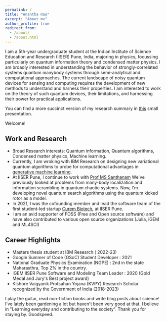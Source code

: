 ```yaml
---
permalink: /
title: "Anantha Rao"
excerpt: "About me"
author_profile: true
redirect_from: 
  - /about/
  - /about.html
---
```


I am a 5th-year undergraduate student at the Indian Institute of Science Education and Research (IISER) Pune, India, majoring in physics, focussing particularly on quantum information theory and condensed matter physics. I am broadly interested in understanding the behavior of strongly-correlated systems quantum manybody systems through semi-analytical and computational approaches. The current landscape of noisy quantum devices for sensing and computing requires the development of new methods to understand and harness their properties. I am interested to work on the theory of such quantum devices, their limitations, and harnessing their power for practical applications.

You can find a more succinct version of my research summary in <a href="https://raw.githubusercontent.com/Anantha-Rao12/Anantha-Rao12.github.io/master/assets/Arao-WorkSummary-presentation.pdf" target="_blank">this</a> small presentation.

Welcome!

## Work and Research 
- Broad Research interests: Quantum information, Quantum algorithms, Condensed matter physics, Machine learning.
- Currently, I am wroking with IBM Research on designing new variational quantum algorithms to probe for computational advantages in [generative machine learning](https://en.wikipedia.org/wiki/Generative_model). 
- At IISER Pune, I continue to work with <a href="http://www.iiserpune.ac.in/~santh/" target="_blank">Prof MS Santhanam</a> We've previously looked at problems from many-body localization and information scrambling in quantum chaotic systems. Now, I'm developing novel quantum search algorithms using the quantum kicked rotor as a model. 
- In 2021, I was the cofounding member and lead the software team of the first student-led startup <a href="https://curembiotech.com/" target="_blank">Curem Biotech</a>, at IISER Pune.
- I am an avid supporter of FOSS (Free and Open source software) and have also contributed to various open source organizations (Julia, iGEM and ML4SCI) 
 
## Career Highlights

- Masters thesis student at IBM Research ( 2022-23)
- Google Summer of Code (GSoC) Student Developer : 2021
- National Graduate Physics Examination (NGPE) : 2nd in the state Maharasthra, Top 2% in the country. 
- IGEM IISER Pune Software and Modeling Team Leader : 2020 (Gold Medal and Jury's Best project award)
- Kishore Vaigyanik Protsahan Yojana (KVPY) Research Scholar recognized by the Government of India (2018-2023)

I play the guitar, read non-fiction books and write blog posts about science! I've lately been gardening a lot but haven't been very good at that. I believe in "Learning everyday and contributing to the society". Thank you for staying by. Goodspeed. 

